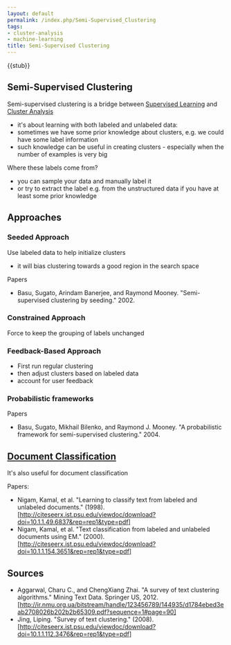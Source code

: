 ```yaml
---
layout: default
permalink: /index.php/Semi-Supervised_Clustering
tags:
- cluster-analysis
- machine-learning
title: Semi-Supervised Clustering
---
```

{{stub}}

## Semi-Supervised Clustering
Semi-supervised clustering is a bridge between [Supervised Learning](Supervised_Learning) and [Cluster Analysis](Cluster_Analysis)
- it's about learning with both labeled and unlabeled data:
- sometimes we have some prior knowledge about clusters, e.g. we could have some label information 
- such knowledge can be useful in creating clusters - especially when the number of examples is very big


Where these labels come from?
- you can sample your data and manually label it 
- or try to extract the label e.g. from the unstructured data if you have at least some prior knowledge


## Approaches
### Seeded Approach
Use labeled data to help initialize clusters 
- it will bias clustering towards a good region in the search space


Papers 
- Basu, Sugato, Arindam Banerjee, and Raymond Mooney. "Semi-supervised clustering by seeding." 2002.


### Constrained Approach
Force to keep the grouping of labels unchanged 


### Feedback-Based Approach
- First run regular clustering 
- then adjust clusters based on labeled data 
- account for user feedback


### Probabilistic frameworks
Papers
- Basu, Sugato, Mikhail Bilenko, and Raymond J. Mooney. "A probabilistic framework for semi-supervised clustering." 2004. 


## [Document Classification](Document_Classification)
It's also useful for document classification

Papers:
- Nigam, Kamal, et al. "Learning to classify text from labeled and unlabeled documents." (1998). [http://citeseerx.ist.psu.edu/viewdoc/download?doi=10.1.1.49.6837&rep=rep1&type=pdf]
- Nigam, Kamal, et al. "Text classification from labeled and unlabeled documents using EM." (2000). [http://citeseerx.ist.psu.edu/viewdoc/download?doi=10.1.1.154.3651&rep=rep1&type=pdf]



## Sources
- Aggarwal, Charu C., and ChengXiang Zhai. "A survey of text clustering algorithms." Mining Text Data. Springer US, 2012. [http://ir.nmu.org.ua/bitstream/handle/123456789/144935/d1784ebed3eab2708026b202b2b65309.pdf?sequence=1#page=90]
- Jing, Liping. "Survey of text clustering." (2008). [http://citeseerx.ist.psu.edu/viewdoc/download?doi=10.1.1.112.3476&rep=rep1&type=pdf]

